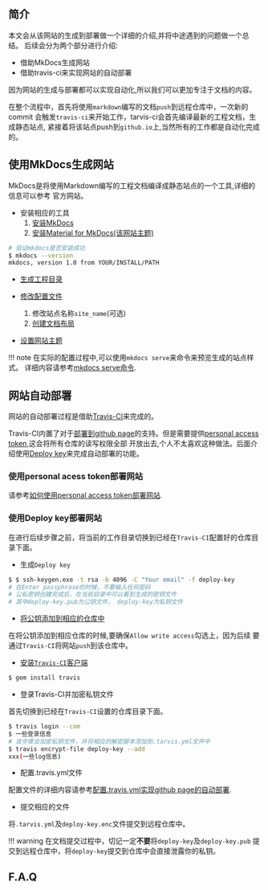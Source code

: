 ## 简介

本文会从该网站的生成到部署做一个详细的介绍,并将中途遇到的问题做一个总结。
后续会分为两个部分进行介绍:

* 借助MkDocs生成网站
* 借助travis-ci来实现网站的自动部署
  
因为网站的生成与部署都可以实现自动化,所以我们可以更加专注于文档的内容。

在整个流程中，首先将使用`markdown`编写的文档`push`到远程仓库中，一次新的commit
会触发`travis-ci`来开始工作，tarvis-ci会首先编译最新的工程文档，生成静态站点,
紧接着将该站点push到`github.io`上,当然所有的工作都是自动化完成的。

## 使用MkDocs生成网站

MkDocs是将使用Markdown编写的工程文档编译成静态站点的一个工具,详细的信息可以参考
官方网站。

* 安装相应的工具
  1. [安装MkDocs](https://www.mkdocs.org/#installation)
  2. [安装Material for MkDocs(该网站主题)](https://github.com/squidfunk/mkdocs-material)

```bash
# 验证mkdocs是否安装成功
$ mkdocs --version
mkdocs, version 1.0 from YOUR/INSTALL/PATH
```

* [生成工程目录](https://www.mkdocs.org/#getting-started)
* [修改配置文件](https://www.mkdocs.org/user-guide/configuration/) 
  1. 修改站点名称`site_name`(可选)
  2. [创建文档布局](https://www.mkdocs.org/user-guide/configuration/#documentation-layout)

* [设置网站主题](https://www.mkdocs.org/user-guide/styling-your-docs/)

!!! note 
    在实际的配置过程中,可以使用`mkdocs serve`来命令来预览生成的站点样式。
    详细内容请参考[mkdocs serve命令](https://www.mkdocs.org/#getting-started).

## 网站自动部署

网站的自动部署过程是借助[Travis-CI](https://travis-ci.org/)来完成的。

Travis-CI内置了对于[部署到github page](https://docs.travis-ci.com/user/deployment/pages/)的支持。但是需要提供[personal access token](https://help.github.com/en/articles/creating-a-personal-access-token-for-the-command-line),这会将所有仓库的读写权限全部
开放出去,个人不太喜欢这种做法。后面介绍使用[Deploy key](https://developer.github.com/v3/guides/managing-deploy-keys/)来完成自动部署的功能。

### 使用personal acess token部署网站

请参考[如何使用personal access token部署网站](https://docs.travis-ci.com/user/deployment/pages/).

### 使用Deploy key部署网站

在进行后续步骤之前，将当前的工作目录切换到已经在`Travis-CI`配置好的仓库目录下面。


* 生成`Deploy key`

```bash
$ $ ssh-keygen.exe -t rsa -b 4096 -C "Your email" -f deploy-key
# 在Enter passphrase的时候，不要输入任何密码
# 公私密钥创建完成后，在当前目录中可以看到生成的密钥文件
# 其中deploy-key.pub为公钥文件， deploy-key为私钥文件
```
* [将公钥添加到相应的仓库中](https://developer.github.com/v3/guides/managing-deploy-keys/#deploy-keys)

在将公钥添加到相应仓库的时候,要确保`Allow write access`勾选上，因为后续
要通过`Travis-CI`将网站`push`到该仓库中。

* [安装`Travis-CI`客户端](https://docs.travis-ci.com/user/encrypting-files/#prerequisites)

```bash
$ gem install travis
```
* 登录Travis-CI并加密私钥文件
   
首先切换到已经在`Travis-CI`设置的仓库目录下面。

```bash
$ travis login --com
$ 一些登录信息
# 该步骤会加密私钥文件，并将相应的解密脚本添加到.tarvis.yml文件中
$ travis encrypt-file deploy-key --add
xxx(一些log信息)
```

* 配置.travis.yml文件
   
配置文件的详细内容请参考[配置.travis.yml实现github page的自动部署](https://github.com/zhoukaisspu/ks_blog/blob/master/.travis.yml).

* 提交相应的文件
   
将`.tarvis.yml`及`deploy-key.enc`文件提交到远程仓库中。

!!! warning
    在文档提交过程中，切记一定**不要**将`deploy-key`及`deploy-key.pub`
    提交到远程仓库中，将`deploy-key`提交到仓库中会直接泄露你的私钥。

## F.A.Q



   
   

